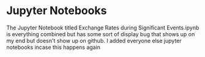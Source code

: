 # Jupyter Notebooks

The Jupyter Notebook titled Exchange Rates during Significant Events.ipynb is everything combined but has some sort of display bug that shows up on my end but doesn't show up on github. I added everyone else jupyter notebooks incase this happens again

